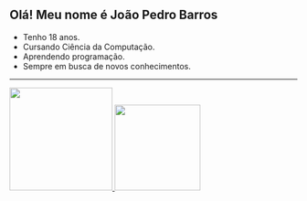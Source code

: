## Olá! Meu nome é João Pedro Barros

- Tenho 18 anos. 
- Cursando Ciência da Computação. 
- Aprendendo programação. 
- Sempre em busca de novos conhecimentos.
---------------------------------------------------------
<div>
<a href="https://github.com/jppn123">
<img height="180em" src="https://github-readme-stats.vercel.app/api?username=jppn123&show_icons=true&theme=dracula&include_all_commits=true&count_private=true"/>
<img height="150em" src="https://github-readme-stats.vercel.app/api/top-langs/?username=jppn123&layout=compact&langs_count=7&theme=dracula"/>
</div>

